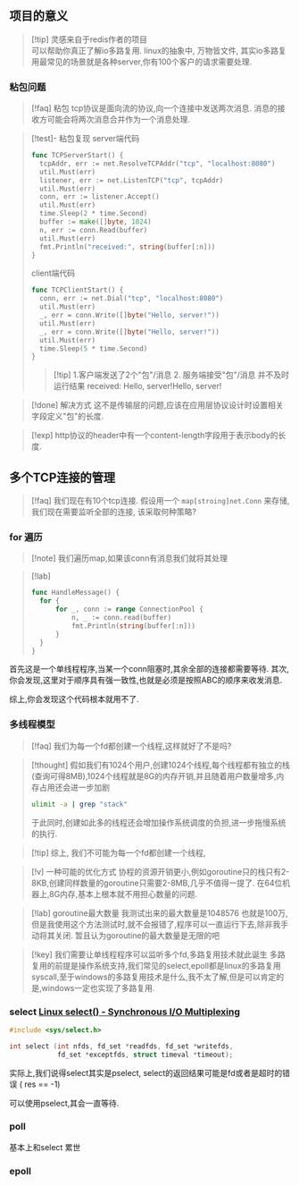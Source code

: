 
## 项目的意义 

>[!tip]  灵感来自于redis作者的项目  
>可以帮助你真正了解io多路复用. linux的抽象中, 万物皆文件, 其实io多路复用最常见的场景就是各种server,你有100个客户的请求需要处理.



### 粘包问题 

>[!faq] 粘包
>tcp协议是面向流的协议,向一个连接中发送两次消息. 消息的接收方可能会将两次消息合并作为一个消息处理. 

>[!test]- 粘包复现 
>server端代码
>```go
> func TCPServerStart() {
> 	tcpAddr, err := net.ResolveTCPAddr("tcp", "localhost:8080")
> 	util.Must(err)
> 	listener, err := net.ListenTCP("tcp", tcpAddr)
> 	util.Must(err)
> 	conn, err := listener.Accept()
> 	util.Must(err)
> 	time.Sleep(2 * time.Second)
> 	buffer := make([]byte, 1024)
> 	n, err := conn.Read(buffer)
> 	util.Must(err)
> 	fmt.Println("received:", string(buffer[:n]))
> }
>```
>client端代码
>```go
> func TCPClientStart() {
> 	conn, err := net.Dial("tcp", "localhost:8080")
> 	util.Must(err)
> 	_, err = conn.Write([]byte("Hello, server!"))
> 	util.Must(err)
> 	_, err = conn.Write([]byte("Hello, server!"))
> 	util.Must(err)
> 	time.Sleep(5 * time.Second)
> }
>```
>>[!tip] 1.客户端发送了2个"包"/消息 2. 服务端接受"包"/消息 并不及时 
>运行结果
>>received: Hello, server!Hello, server!


>[!done] 解决方式 
>这不是传输层的问题,应该在应用层协议设计时设置相关字段定义"包"的长度. 

>[!exp] http协议的header中有一个content-length字段用于表示body的长度. 


## 多个TCP连接的管理 

>[!faq] 我们现在有10个tcp连接. 假设用一个 `map[stroing]net.Conn` 来存储, 我们现在需要监听全部的连接, 该采取何种策略? 

### for 遍历 

>[!note] 我们遍历map,如果该conn有消息我们就将其处理 

>[!lab] 
> ```go
>func HandleMessage() {
>	for {
>		for _, conn := range ConnectionPool {
>			n, _ := conn.read(buffer)
>			fmt.Println(string(buffer[:n]))
>		}
>	}
>}
> ```

 首先这是一个单线程程序,当某一个conn阻塞时,其余全部的连接都需要等待. 
 其次,你会发现,这里对于顺序具有强一致性,也就是必须是按照ABC的顺序来收发消息.

综上,你会发现这个代码根本就用不了. 

### 多线程模型 

>[!faq] 我们为每一个fd都创建一个线程,这样就好了不是吗? 

>[!thought] 假如我们有1024个用户,创建1024个线程,每个线程都有独立的栈(查询可得8MB),1024个线程就是8G的内存开销,并且随着用户数量增多,内存占用还会进一步加剧
>```bash
>ulimit -a | grep "stack" 
>```
>于此同时,创建如此多的线程还会增加操作系统调度的负担,进一步拖慢系统的执行. 

>[!tip] 综上, 我们不可能为每一个fd都创建一个线程,

>[!v] 一种可能的优化方式
>协程的资源开销更小,例如goroutine只的栈只有2-8KB,创建同样数量的goroutine只需要2-8MB,几乎不值得一提了. 
>在64位机器上,8G内存,基本上根本就不用担心数量的问题. 

>[!lab] goroutine最大数量
>我测试出来的最大数量是1048576 也就是100万,但是我使用这个方法测试时,就不会报错了,程序可以一直运行下去,除非我手动将其关闭. 
>暂且认为goroutine的最大数量是无限的吧


>[!key] 我们需要让单线程程序可以监听多个fd,多路复用技术就此诞生
>多路复用的前提是操作系统支持,我们常见的select,epoll都是linux的多路复用syscall,至于windows的多路复用技术是什么,我不太了解,但是可以肯定的是,windows一定也实现了多路复用. 


### select [Linux select() - Synchronous I/O Multiplexing](https://phoenixnap.com/kb/linux-select)

```c
#include <sys/select.h>

int select (int nfds, fd_set *readfds, fd_set *writefds,
            fd_set *exceptfds, struct timeval *timeout);
```

实际上,我们说得select其实是pselect, select的返回结果可能是fd或者是超时的错误 ( res == -1)

可以使用pselect,其会一直等待. 


### poll

基本上和select 累世 



### epoll



